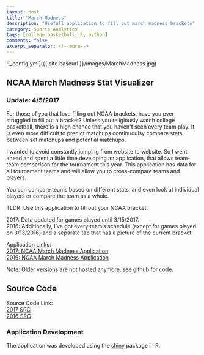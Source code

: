 ```yaml
---
layout: post
title: "March Madness"
description: "Usefull application to fill out march madness brackets"
category: Sports Analytics
tags: [college basketball, R, python]
comments: false
excerpt_separator: <!--more-->
---
```


![_config.yml]({{ site.baseurl }}/images/MarchMadness.jpg)

## NCAA March Madness Stat Visualizer

### Update: 4/5/2017

For those of you that love filling out NCAA brackets, have you ever struggled to fill out a bracket? Unless you religiously watch college basketball, there is a high chance that you haven't seen every team play. It is even more difficult to predict matchups continuoulsy compare stats between set matchups and potential matchups.

<!--more-->

I wanted to avoid constantly jumping from website to website. So I went ahead and spent a little time developing an application, that allows team-team comparison for the tournament this year. This application has data for all tournament teams and will allow you to cross-compare teams and players.  

You can compare teams based on different stats, and even look at individual players or compare the team as a whole.

TLDR: Use this application to fill out your NCAA bracket.

2017: Data updated for games played until 3/15/2017.      
2016: Additionally, I’ve got every team’s schedule (except for games played on 3/13/2016) and a separate tab that has a picture of the current bracket.      


Application Links:    <br/>
		[2017: NCAA March Madness Application](https://meysubb.shinyapps.io/2017_marchmadness/)    
		[2016: NCAA March Madness Application](https://meysubb.shinyapps.io/NCAAB/)     

Note: Older versions are not hosted anymore, see github for code.

## Source Code

Source Code Link:          <br/>
		[2017 SRC](https://github.com/meysubb/NCAAB_shiny_app/tree/master/2017/Shiny_App/2017_MarchMadness)  
		[2016 SRC](https://github.com/meysubb/NCAAB_shiny_app/tree/master/2016)       


### Application Development

The application was developed using the [shiny](http://shiny.rstudio.com/) package in R.
